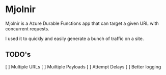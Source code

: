 # Mjolnir

Mjolnir is a Azure Durable Functions app that can target a given URL with concurrent requests.

I used it to quickly and easily generate a bunch of traffic on a site.

## TODO's

[ ] Multiple URLs
[ ] Muiltiple Payloads
[ ] Attempt Delays
[ ] Better logging